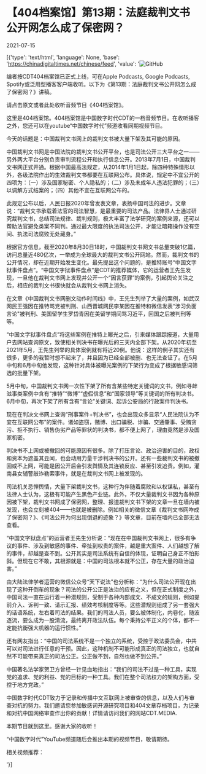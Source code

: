 # 【404档案馆】第13期：法庭裁判文书公开网怎么成了保密网？

2021-07-15

[{'type': 'text/html', 'language': None, 'base': 'https://chinadigitaltimes.net/chinese/feed', 'value': '![GitHub](https://chinadigitaltimes.net/chinese/files/2021/06/海报2-1024x1024.jpg)



编者按CDT404档案馆已正式上线，可在Apple Podcasts, Google Podcasts, Spotify或泛用型播客客户端收听。以下为《第13期：法庭裁判文书公开网怎么成了保密网？》讲稿。

请点击原文或者此处收听音频节目《404档案馆》。



这里是404档案馆。404档案馆是中国数字时代CDT的一档音频节目。在收听播客之外，您还可以在youtube“中国数字时代”频道收看同期视频节目。

今天的话题是：中国裁判文书网上的裁判文书被大量下架及其可能的原因。

中国裁判文书网是中国法院的裁判文书公开平台，也是司法公开三大平台之一——另外两大平台分别负责审判流程公开和执行信息公开。2013年7月1日，中国裁判文书网正式开通。根据中国最高法规定，从2014年1月1日起，除四种特殊情形以外，各级法院作出的生效裁判文书都要在互联网公布。具体说，规定中不宜公开的四项为：（一）涉及国家秘密、个人隐私的；（二）涉及未成年人违法犯罪的；（三）以调解方式结案的；（四）其他不宜在互联网公布的。

此规定公布以后，人民日报2020年曾发表文章，表扬中国司法的进步。文章说：“裁判文书承载着法官的司法智慧，是最重要的司法产品。法律界人士通过研究裁判文书，总结司法规律、裁判规则，极大丰富了法学研究的案例来源，还可以帮助法官避免类案不同判。通过最大限度的执法司法公开，才能让暗箱操作没有空间、执法司法腐败无处藏身。”

根据官方信息，截至2020年8月30日18时，中国裁判文书网文书总量突破1亿篇，访问总量近480亿次，一举成为全球最大的裁判文书公开网站。然而，裁判文书的公开情况，却在近期开始发生变化。最先提出这个问题的，是推特账号“中国文字狱事件盘点”。“中国文字狱事件盘点”是CDT的推荐媒体，它的运营者王先生发现，一旦他在裁判文书网上发现并公开一个“因言获罪”的案例，引起舆论关注之后，相应的裁判文书很快就会从裁判文书网上消失。

在文章《中国裁判文书网删文动作时间线》中，王先生列举了大量的案例，如武汉网民王强因在推特骂党被判刑、山西晋城网民李某因在推特和微信发表“涉习负面言论&quot;被判刑、美国留学生罗岱青因在美留学期间骂习近平，回国之后被判刑等等。

“中国文字狱事件盘点”将这些案例在推特上曝光之后，引来媒体跟踪报道，大量用户去网站查询原文，致使相关判决书在曝光后的三天内全部下架。从2020年初至2021年5月，王先生列举的具体案例就有将近20例。他说：这样的例子其实还有很多，更多的我暂时想不起来了，并且因为已经全部被删、也无法查证了。在5月中旬和6月中旬他发现，这种针对具体被曝光案例的下架行为变成了根据敏感词筛选的批量下架。

5月中旬，中国裁判文书网一次性下架了所有含某些特定关键词的文书，例如寻衅滋事类案例中含有“推特”“微博”“虚假信息”和“国家领导”等关键词的所有判决书。6月中旬，再次下架了所有含有“言论”关键词、起诉公安局的行政案件判決书。

现在在判决文书网上查询“刑事案件+判决书”，也会出现众多显示“人民法院认为不宜在互联网公布”的案件。诸如盗窃，赌博、出口骗税、诈骗、交通肇事、受贿贪污、拒不执行、销售伪劣产品等罪状的判决书，都不便上网了，理由竟然是涉及国家机密。

判决书不上网或被撤回的可能原因有很多。除了打压言论、政治迫害的目的，政权和资本为遮盖其丑闻，也会动用力量干涉判决书的公开。还有一些裁判文书的被撤回或不上网，可能是因公开后会引发舆情及其连锁反应、甚至引发追责。例如，灌南县女辅警敲诈勒索事件，就是在裁判文书网上被发现的。

司法机关忌惮舆情，大量下架裁判文书，这种行为伴随着腐败和以权谋私，甚至有法律人士认为，这极有可能产生黑色产业链。此外，不仅大量裁判文书因为各种原因被下架，裁判文书网成了保密网，整理、报道裁判文书下架的文章一旦在墙内被发现，也会立刻被404——也就是被删除。例如相关的微信文章《裁判文书网咋成了保密网？》、《司法公开为何出现倒退的迹象？》等文章，目前在墙内已全部无法查看。

“中国文字狱盘点”的运营者王先生分析说：“现在在中国裁判文书网上，很多有争议的事件、涉及到敏感的事件、牵扯到权贵的案件，越是重大案件、人们越想了解的事件，却越是查不到。公开其实是司法系统有自信的体现，证明自己身正不怕影斜。但现在它不敢，其根源就是：中国的司法根本就不公正，存在大量的政治迫害。”

由大陆法律学者运营的微信公众号“天下说法”也分析称：“为什么司法公开现在出现了这种开倒车的现象？司法的公开公正是法治的应有之义，但在正式制度之外，中国司法一直在运行着一种潜规则，受制于各种内部成文、不成文的规则，例如提前介入、诉判一致、请示汇报、绩效考核制度等等。这些潜规则组成了另一套强大的话语系统，左右着司法的结果。我们的司法人员，要么被体制化，内卷化，随波逐流，要么成为一股清流，最终离开政法队伍。每个秉持公平正义的个体，都不一定能抗衡强大机器的运行惯性。”

还有网友指出：“中国的司法系统不是一个独立的系统，受控于政法委员会，中共可以对司法进行任意的干预。因此，这种机制不可能形成真正的司法独立，也就自然不可能带来真正的司法公正。公正做不到，自然也做不到公开。”

中国著名法学家贺卫方曾经一针见血地指出：“我们的司法不过是一种工具，实现党的追求、党的利益、党的目标的一种工具。我们在整个司法权力的架构方面，受控于地方党政。”

中国数字时代CDT致力于记录和传播中文互联网上被审查的信息，以及人们与审查对抗的努力。我们邀请您参加敏感词开源研究项目和404文章存档项目，为记录和对抗中国网络审查作出你的贡献！详情请访问我们的网站CDT.MEDIA.

本期节目就到这里。感谢大家的收听！

“中国数字时代”YouTube频道随后会推出本期的视频节目，敬请期待。

相关视频推荐：

'}]